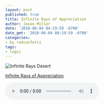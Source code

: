 ```yaml
---
layout: post
published: true
title: Infinite Rays of Appreciation
author: Jason Miller
date: '2010-06-04 04:19:59 -0700'
date_gmt: '2010-06-04 08:19:59 -0700'
categories:
- by redconfetti
tags:
- logic
---
```


![Infinite Rays Desert]({{site.assets.url_prefix}}/images/posts/infinite-rays-desert.jpg "Underground Bomb")

[Infinite Rays of Appreciation]({{site.assets.url_prefix}}/mp3/misc/infinite-rays-appreciation-june3-2010.mp3)

![Infinite Rays of Appreciation]({{site.assets.url_prefix}}/mp3/misc/infinite-rays-appreciation-june3-2010.mp3)
